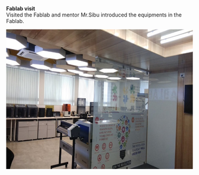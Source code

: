 **Fablab visit**  
Visited the Fablab and mentor Mr.Sibu introduced the equipments in the Fablab.

![LAB](/img/fablab.jpg)
